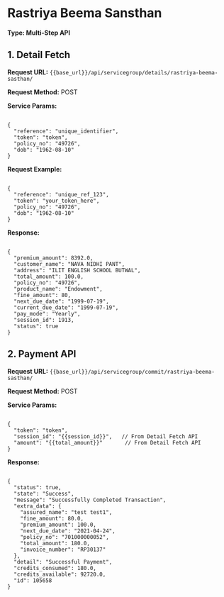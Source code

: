 # Rastriya Beema Sansthan

**Type: Multi-Step API**

## 1. Detail Fetch

**Request URL:** `{{base_url}}/api/servicegroup/details/rastriya-beema-sasthan/`

**Request Method:** POST

**Service Params:**

<pre><code class="json">
{
  "reference": "unique_identifier",
  "token": "token",
  "policy_no": "49726",
  "dob": "1962-08-10"
}
</code></pre>

**Request Example:**

<pre><code class="json">
{
  "reference": "unique_ref_123",
  "token": "your_token_here",
  "policy_no": "49726",
  "dob": "1962-08-10"
}
</code></pre>

**Response:**

<pre><code class="json">
{
  "premium_amount": 8392.0,
  "customer_name": "NAVA NIDHI PANT",
  "address": "ILIT ENGLISH SCHOOL BUTWAL",
  "total_amount": 100.0,
  "policy_no": "49726",
  "product_name": "Endowment",
  "fine_amount": 80,
  "next_due_date": "1999-07-19",
  "current_due_date": "1999-07-19",
  "pay_mode": "Yearly",
  "session_id": 1913,
  "status": true
}
</code></pre>

## 2. Payment API

**Request URL:** `{{base_url}}/api/servicegroup/commit/rastriya-beema-sasthan/`

**Request Method:** POST

**Service Params:**

<pre><code class="json">
{
  "token": "token",
  "session_id": "{{session_id}}",   // From Detail Fetch API
  "amount": "{{total_amount}}"       // From Detail Fetch API
}
</code></pre>

**Response:**

<pre><code class="json">
{
  "status": true,
  "state": "Success",
  "message": "Successfully Completed Transaction",
  "extra_data": {
    "assured_name": "test test1",
    "fine_amount": 80.0,
    "premium_amount": 100.0,
    "next_due_date": "2021-04-24",
    "policy_no": "701000000052",
    "total_amount": 180.0,
    "invoice_number": "RP30137"
  },
  "detail": "Successful Payment",
  "credits_consumed": 180.0,
  "credits_available": 92720.0,
  "id": 105658
}
</code></pre>
